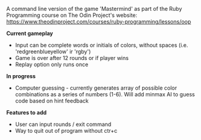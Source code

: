 A command line version of the game 'Mastermind' as part of the Ruby Programming course on The Odin Project's website: https://www.theodinproject.com/courses/ruby-programming/lessons/oop

**Current gameplay**
* Input can be complete words or initials of colors, without spaces (i.e. 'redgreenblueyellow' ir 'rgby')
* Game is over after 12 rounds or if player wins
* Replay option only runs once

**In progress**
* Computer guessing - currently generates array of possible color combinations as a series of numbers (1-6). Will add minmax AI to guess code based on hint feedback

**Features to add**
* User can input rounds / exit command
* Way to quit out of program without ctr+c
